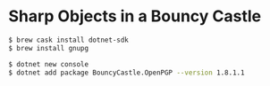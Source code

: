 # Sharp Objects in a Bouncy Castle

```sh
$ brew cask install dotnet-sdk
$ brew install gnupg
```

```sh
$ dotnet new console
$ dotnet add package BouncyCastle.OpenPGP --version 1.8.1.1
```

